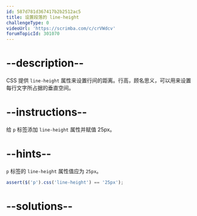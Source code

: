 ```yaml
---
id: 587d781d367417b2b2512ac5
title: 设置段落的 line-height
challengeType: 0
videoUrl: 'https://scrimba.com/c/crVWdcv'
forumTopicId: 301070
---
```


# --description--

CSS 提供 `line-height` 属性来设置行间的距离。行高，顾名思义，可以用来设置每行文字所占据的垂直空间。

# --instructions--

给 `p` 标签添加 `line-height` 属性并赋值 25px。

# --hints--

`p` 标签的 `line-height` 属性值应为 `25px`。

```js
assert($('p').css('line-height') == '25px');
```

# --solutions--

